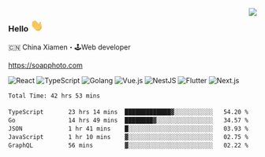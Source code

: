 <img align="right" src="https://github-readme-stats.vercel.app/api?username=yiiu&show_icons=false&bg_color=30,e96443,904e95&title_color=fff&text_color=fff" />

### Hello <img src="https://raw.githubusercontent.com/ABSphreak/ABSphreak/master/gifs/Hi.gif" width="26px" />
 
🇨🇳 China Xiamen・🕹Web developer

https://soapphoto.com

<p align="left"><img src="https://cdn.svgporn.com/logos/react.svg" alt="React" width="32" height="32"/> <img src="https://cdn.svgporn.com/logos/typescript-icon.svg" alt="TypeScript" width="32" height="32"/> <img src="https://cdn.svgporn.com/logos/gopher.svg" alt="Golang" width="32" height="32"/> <img src="https://cdn.svgporn.com/logos/vue.svg" alt="Vue.js" width="32" height="32"/> <img src="https://cdn.svgporn.com/logos/nestjs.svg" alt="NestJS" width="32" height="32"/> <img src="https://cdn.svgporn.com/logos/flutter.svg" alt="Flutter" width="32" height="32"/> <img src="https://cdn.svgporn.com/logos/nextjs-icon.svg" alt="Next.js" width="32" height="32"/></p>


<!--START_SECTION:waka-->

```txt
Total Time: 42 hrs 53 mins

TypeScript       23 hrs 14 mins  █████████████▓░░░░░░░░░░░   54.20 %
Go               14 hrs 49 mins  ████████▓░░░░░░░░░░░░░░░░   34.57 %
JSON             1 hr 41 mins    █░░░░░░░░░░░░░░░░░░░░░░░░   03.93 %
JavaScript       1 hr 10 mins    ▓░░░░░░░░░░░░░░░░░░░░░░░░   02.75 %
GraphQL          56 mins         ▓░░░░░░░░░░░░░░░░░░░░░░░░   02.22 %
```

<!--END_SECTION:waka-->
